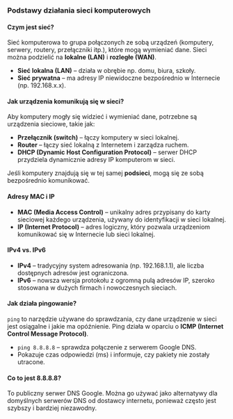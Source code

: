 ### Podstawy działania sieci komputerowych

#### Czym jest sieć?
Sieć komputerowa to grupa połączonych ze sobą urządzeń (komputery, serwery, routery, przełączniki itp.), które mogą wymieniać dane. Sieci można podzielić na **lokalne (LAN)** i **rozległe (WAN)**.

- **Sieć lokalna (LAN)** – działa w obrębie np. domu, biura, szkoły.
- **Sieć prywatna** – ma adresy IP niewidoczne bezpośrednio w Internecie (np. 192.168.x.x).

#### Jak urządzenia komunikują się w sieci?
Aby komputery mogły się widzieć i wymieniać dane, potrzebne są urządzenia sieciowe, takie jak:
- **Przełącznik (switch)** – łączy komputery w sieci lokalnej.
- **Router** – łączy sieć lokalną z Internetem i zarządza ruchem.
- **DHCP (Dynamic Host Configuration Protocol)** – serwer DHCP przydziela dynamicznie adresy IP komputerom w sieci.

Jeśli komputery znajdują się w tej samej **podsieci**, mogą się ze sobą bezpośrednio komunikować.

#### Adresy MAC i IP
- **MAC (Media Access Control)** – unikalny adres przypisany do karty sieciowej każdego urządzenia, używany do identyfikacji w sieci lokalnej.
- **IP (Internet Protocol)** – adres logiczny, który pozwala urządzeniom komunikować się w Internecie lub sieci lokalnej.

#### IPv4 vs. IPv6
- **IPv4** – tradycyjny system adresowania (np. 192.168.1.1), ale liczba dostępnych adresów jest ograniczona.
- **IPv6** – nowsza wersja protokołu z ogromną pulą adresów IP, szeroko stosowana w dużych firmach i nowoczesnych sieciach.

#### Jak działa pingowanie?
`ping` to narzędzie używane do sprawdzania, czy dane urządzenie w sieci jest osiągalne i jakie ma opóźnienie. Ping działa w oparciu o **ICMP (Internet Control Message Protocol)**.

- `ping 8.8.8.8` – sprawdza połączenie z serwerem Google DNS.
- Pokazuje czas odpowiedzi (ms) i informuje, czy pakiety nie zostały utracone.

#### Co to jest **8.8.8.8**?
To publiczny serwer DNS Google. Można go używać jako alternatywy dla domyślnych serwerów DNS od dostawcy internetu, ponieważ często jest szybszy i bardziej niezawodny.
